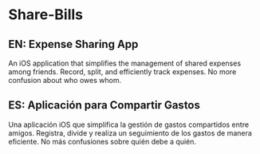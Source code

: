 # Share-Bills

## EN: Expense Sharing App

An iOS application that simplifies the management of shared expenses among friends. Record, split, and efficiently track expenses. 
No more confusion about who owes whom.

## ES: Aplicación para Compartir Gastos

Una aplicación iOS que simplifica la gestión de gastos compartidos entre amigos. Registra, divide y realiza un seguimiento de los gastos de manera eficiente. 
No más confusiones sobre quién debe a quién.
